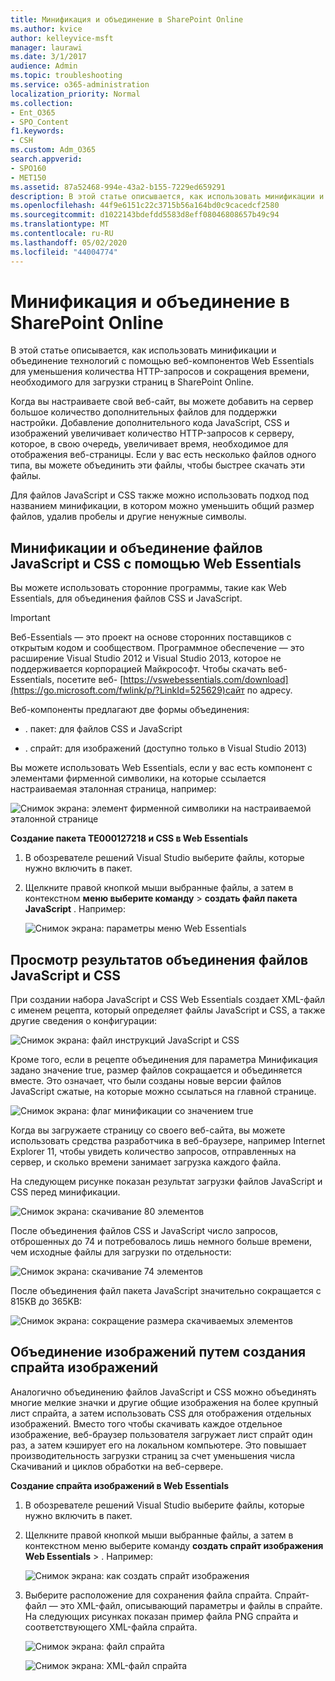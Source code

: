 ```yaml
---
title: Минификация и объединение в SharePoint Online
ms.author: kvice
author: kelleyvice-msft
manager: laurawi
ms.date: 3/1/2017
audience: Admin
ms.topic: troubleshooting
ms.service: o365-administration
localization_priority: Normal
ms.collection:
- Ent_O365
- SPO_Content
f1.keywords:
- CSH
ms.custom: Adm_O365
search.appverid:
- SPO160
- MET150
ms.assetid: 87a52468-994e-43a2-b155-7229ed659291
description: В этой статье описывается, как использовать минификации и объединение технологий с помощью веб-компонентов Web Essentials для уменьшения количества HTTP-запросов и сокращения времени, необходимого для загрузки страниц в SharePoint Online.
ms.openlocfilehash: 44f9e6151c22c3715b56a164bd0c9cacedcf2580
ms.sourcegitcommit: d1022143bdefdd5583d8eff08046808657b49c94
ms.translationtype: MT
ms.contentlocale: ru-RU
ms.lasthandoff: 05/02/2020
ms.locfileid: "44004774"
---
```

# <a name="minification-and-bundling-in-sharepoint-online"></a>Минификация и объединение в SharePoint Online

В этой статье описывается, как использовать минификации и объединение технологий с помощью веб-компонентов Web Essentials для уменьшения количества HTTP-запросов и сокращения времени, необходимого для загрузки страниц в SharePoint Online.
  
Когда вы настраиваете свой веб-сайт, вы можете добавить на сервер большое количество дополнительных файлов для поддержки настройки. Добавление дополнительного кода JavaScript, CSS и изображений увеличивает количество HTTP-запросов к серверу, которое, в свою очередь, увеличивает время, необходимое для отображения веб-страницы. Если у вас есть несколько файлов одного типа, вы можете объединить эти файлы, чтобы быстрее скачать эти файлы.
  
Для файлов JavaScript и CSS также можно использовать подход под названием минификации, в котором можно уменьшить общий размер файлов, удалив пробелы и другие ненужные символы.
  
## <a name="minification-and-bundling-javascript-and-css-files-with-web-essentials"></a>Минификации и объединение файлов JavaScript и CSS с помощью Web Essentials

Вы можете использовать сторонние программы, такие как Web Essentials, для объединения файлов CSS и JavaScript.
  
> [!IMPORTANT]
> Веб-Essentials — это проект на основе сторонних поставщиков с открытым кодом и сообществом. Программное обеспечение — это расширение Visual Studio 2012 и Visual Studio 2013, которое не поддерживается корпорацией Майкрософт. Чтобы скачать веб-Essentials, посетите веб- [https://vswebessentials.com/download](https://go.microsoft.com/fwlink/p/?LinkId=525629)сайт по адресу. 
  
Веб-компоненты предлагают две формы объединения:
  
- . пакет: для файлов CSS и JavaScript
    
- . спрайт: для изображений (доступно только в Visual Studio 2013)
    
Вы можете использовать Web Essentials, если у вас есть компонент с элементами фирменной символики, на которые ссылается настраиваемая эталонная страница, например:
  
![Снимок экрана: элемент фирменной символики на настраиваемой эталонной странице](media/3a6eba36-973d-482b-8556-a9394b8ba19f.png)
  
 **Создание пакета TE000127218 и CSS в Web Essentials**
  
1. В обозревателе решений Visual Studio выберите файлы, которые нужно включить в пакет.
    
2. Щелкните правой кнопкой мыши выбранные файлы, а затем в контекстном **меню выберите команду** \> **создать файл пакета JavaScript** . Например: 
    
    ![Снимок экрана: параметры меню Web Essentials](media/41aac84c-4538-4f78-b454-46e651f868a3.png)
  
## <a name="viewing-the-results-of-bundling-javascript-and-css-files"></a>Просмотр результатов объединения файлов JavaScript и CSS

При создании набора JavaScript и CSS Web Essentials создает XML-файл с именем рецепта, который определяет файлы JavaScript и CSS, а также другие сведения о конфигурации: 
  
![Снимок экрана: файл инструкций JavaScript и CSS](media/7ba891f8-52d8-467b-a0f6-b062dd1137a4.png)
  
Кроме того, если в рецепте объединения для параметра Минификация задано значение true, размер файлов сокращается и объединяется вместе. Это означает, что были созданы новые версии файлов JavaScript сжатые, на которые можно ссылаться на главной странице.
  
![Снимок экрана: флаг минификации со значением true](media/50523af2-6412-4117-ac3d-5bd26f6d562e.png)
  
Когда вы загружаете страницу со своего веб-сайта, вы можете использовать средства разработчика в веб-браузере, например Internet Explorer 11, чтобы увидеть количество запросов, отправленных на сервер, и сколько времени занимает загрузка каждого файла.
  
На следующем рисунке показан результат загрузки файлов JavaScript и CSS перед минификации.
  
![Снимок экрана: скачивание 80 элементов](media/e2df3912-1923-46e6-8cf2-3015a31554e1.png)
  
После объединения файлов CSS и JavaScript число запросов, отброшенных до 74 и потребовалось лишь немного больше времени, чем исходные файлы для загрузки по отдельности:
  
![Снимок экрана: скачивание 74 элементов](media/686c4387-70e8-4a74-9d45-059f33a91184.png)
  
После объединения файл пакета JavaScript значительно сокращается с 815KB до 365KB:
  
![Снимок экрана: сокращение размера скачиваемых элементов](media/5e7dbd98-faff-4f68-b320-108fb252e395.png)
  
## <a name="bundling-images-by-creating-an-image-sprite"></a>Объединение изображений путем создания спрайта изображений

Аналогично объединению файлов JavaScript и CSS можно объединять многие мелкие значки и другие общие изображения на более крупный лист спрайта, а затем использовать CSS для отображения отдельных изображений. Вместо того чтобы скачивать каждое отдельное изображение, веб-браузер пользователя загружает лист спрайт один раз, а затем кэширует его на локальном компьютере. Это повышает производительность загрузки страниц за счет уменьшения числа Скачиваний и циклов обработки на веб-сервере.
  
 **Создание спрайта изображений в Web Essentials**
  
1. В обозревателе решений Visual Studio выберите файлы, которые нужно включить в пакет.
    
2. Щелкните правой кнопкой мыши выбранные файлы, а затем в контекстном меню выберите команду **создать спрайт изображения** **Web Essentials** \> . Например: 
    
    ![Снимок экрана: как создать спрайт изображения](media/de0fe741-4ef7-4e3b-bafa-ef9f4822dac6.png)
  
3. Выберите расположение для сохранения файла спрайта. Спрайт-файл — это XML-файл, описывающий параметры и файлы в спрайте. На следующих рисунках показан пример файла PNG спрайта и соответствующего XML-файла спрайта.
    
    ![Снимок экрана: файл спрайта](media/0876bb2a-d1b9-4169-8e95-9c290d628d90.png)
  
    ![Снимок экрана: XML-файл спрайта](media/d1f94776-280d-4d56-abb5-384f145d9989.png)
  

